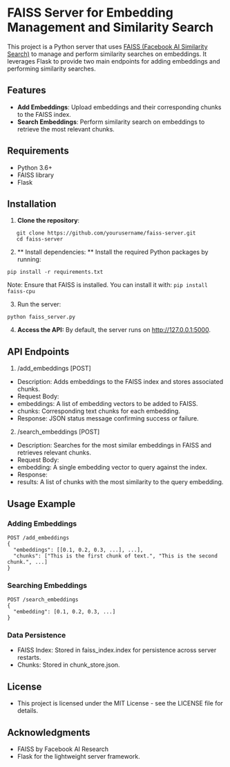 # FAISS Server for Embedding Management and Similarity Search

This project is a Python server that uses [FAISS (Facebook AI Similarity Search)](https://github.com/facebookresearch/faiss) to manage and perform similarity searches on embeddings. It leverages Flask to provide two main endpoints for adding embeddings and performing similarity searches.

## Features
- **Add Embeddings**: Upload embeddings and their corresponding chunks to the FAISS index.
- **Search Embeddings**: Perform similarity search on embeddings to retrieve the most relevant chunks.

## Requirements

- Python 3.6+
- FAISS library
- Flask

## Installation

1. **Clone the repository**:
```
   git clone https://github.com/yourusername/faiss-server.git
   cd faiss-server
```

2. ** Install dependencies: **
Install the required Python packages by running:

`pip install -r requirements.txt`

Note: Ensure that FAISS is installed. You can install it with:
`pip install faiss-cpu`

3. Run the server:

`python faiss_server.py`

4. **Access the API:** By default, the server runs on http://127.0.0.1:5000.

## API Endpoints
1. /add_embeddings [POST]
- Description: Adds embeddings to the FAISS index and stores associated chunks.
- Request Body:
- embeddings: A list of embedding vectors to be added to FAISS.
- chunks: Corresponding text chunks for each embedding.
- Response: JSON status message confirming success or failure.
2. /search_embeddings [POST]
- Description: Searches for the most similar embeddings in FAISS and retrieves relevant chunks.
- Request Body:
- embedding: A single embedding vector to query against the index.
- Response:
- results: A list of chunks with the most similarity to the query embedding.
  
## Usage Example
### Adding Embeddings
```
POST /add_embeddings
{
  "embeddings": [[0.1, 0.2, 0.3, ...], ...],
  "chunks": ["This is the first chunk of text.", "This is the second chunk.", ...]
}
```
### Searching Embeddings
```
POST /search_embeddings
{
  "embedding": [0.1, 0.2, 0.3, ...]
}
```

### Data Persistence
- FAISS Index: Stored in faiss_index.index for persistence across server restarts.
- Chunks: Stored in chunk_store.json.
  
## License
- This project is licensed under the MIT License - see the LICENSE file for details.

## Acknowledgments
- FAISS by Facebook AI Research
- Flask for the lightweight server framework.
